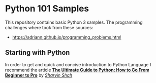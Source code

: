# Python 101 Samples
This repository contains basic Python 3 samples. The programming challenges where took from these sources:
- https://adriann.github.io/programming_problems.html

## Starting with Python
In order to get and quick and concise introduction to Python Language I recommend the article [**The Ultimate Guide to Python: How to Go From Beginner to Pro**](https://www.freecodecamp.org/news/the-ultimate-guide-to-python-from-beginner-to-intermediate-to-pro/) by [*Sharvin Shah*](https://github.com/Sharvin26)